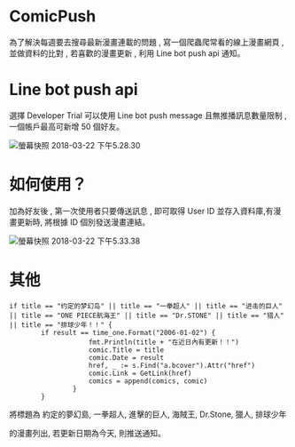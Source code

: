 # ComicPush

為了解決每週要去搜尋最新漫畫連載的問題 , 寫一個爬蟲爬常看的線上漫畫網頁 , 並做資料的比對 , 若喜歡的漫畫更新 , 利用 Line bot push api 通知。

# Line bot push api

選擇 Developer Trial 可以使用 Line bot push message 且無推播訊息數量限制 , 一個帳戶最高可新增 50 個好友。

![螢幕快照 2018-03-22 下午5.28.30](https://i.imgur.com/1AXmw88.png)

# 如何使用？

加為好友後 , 第一次使用者只要傳送訊息 , 即可取得 User ID 並存入資料庫,有漫畫更新時, 將根據 ID 個別發送漫畫連結。

![螢幕快照 2018-03-22 下午5.33.38](https://i.imgur.com/UFtngZR.png)

# 其他

```
if title == "约定的梦幻岛" || title == "一拳超人" || title == "进击的巨人" || title == "ONE PIECE航海王" || title == "Dr.STONE" || title == "猎人" || title == "排球少年！！" {
		if result == time_one.Format("2006-01-02") {
					fmt.Println(title + "在近日內有更新！！")
					comic.Title = title
					comic.Date = result
					href, _ := s.Find("a.bcover").Attr("href")
					comic.Link = GetLink(href)
					comics = append(comics, comic)
				}
		}
```

將標題為 約定的夢幻島, 一拳超人, 進擊的巨人, 海賊王, Dr.Stone, 獵人, 排球少年

的漫畫列出, 若更新日期為今天, 則推送通知。